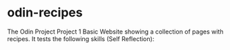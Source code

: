 # odin-recipes
The Odin Project Project 1
Basic Website showing a collection of pages with recipes.
It tests the following skills (Self Reflection):
